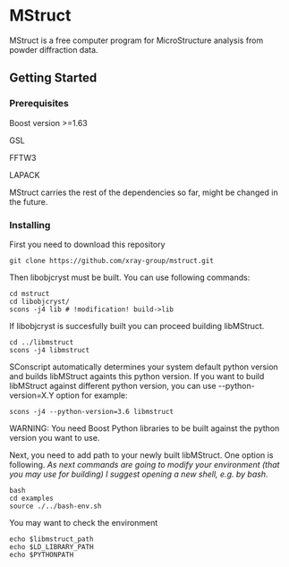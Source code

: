 # MStruct
MStruct is a free computer program for MicroStructure analysis from powder diffraction data. 
## Getting Started

### Prerequisites
Boost version >=1.63

GSL

FFTW3

LAPACK

MStruct carries the rest of the dependencies so far, might be changed in the future.

### Installing
First you need to download this repository
```
git clone https://github.com/xray-group/mstruct.git
```
Then libobjcryst must be built. You can use following commands:
```
cd mstruct
cd libobjcryst/
scons -j4 lib # !modification! build->lib

```
If libobjcryst is succesfully built you can proceed building libMStruct.
```
cd ../libmstruct
scons -j4 libmstruct
```
SConscript automatically determines your system default python version and builds libMStruct againts this python version. If you want to build libMStruct against different python version, you can use --python-version=X.Y option for example:
```
scons -j4 --python-version=3.6 libmstruct
```
WARNING: You need Boost Python libraries to be built against the python version you want to use.

Next, you need to add path to your newly built libMStruct. One option is following.
*As next commands are going to modify your environment (that you may use for 
building) I suggest opening a new shell, e.g. by bash.*

```
bash
cd examples
source ./../bash-env.sh

```
You may want to check the environment

```
echo $libmstruct_path
echo $LD_LIBRARY_PATH
echo $PYTHONPATH
```
